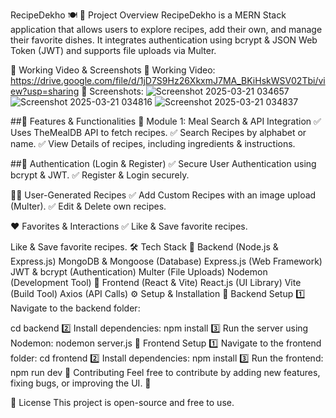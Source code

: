 RecipeDekho 🍽️
📌 Project Overview
RecipeDekho is a MERN Stack application that allows users to explore recipes, add their own, and manage their favorite dishes. It integrates authentication using bcrypt & JSON Web Token (JWT) and supports file uploads via Multer.

🔗 Working Video & Screenshots
📌 Working Video: https://drive.google.com/file/d/1jD7S9Hz26XkxmJ7MA_BKiHskWSV02Tbi/view?usp=sharing
📸 Screenshots:
![Screenshot 2025-03-21 034657](https://github.com/user-attachments/assets/62e686af-5f7a-415f-b434-6db5f0169bea)
![Screenshot 2025-03-21 034816](https://github.com/user-attachments/assets/835cd38a-9a46-4e64-98fb-cc8055c07d88)
![Screenshot 2025-03-21 034837](https://github.com/user-attachments/assets/7c4d4ebd-2b41-49ba-8a3b-b9c2bc65bd8c)

##🚀 Features & Functionalities
🍔 Module 1: Meal Search & API Integration
✅ Uses TheMealDB API to fetch recipes.
✅ Search Recipes by alphabet or name.
✅ View Details of recipes, including ingredients & instructions.

##🔑 Authentication (Login & Register)
✅ Secure User Authentication using bcrypt & JWT.
✅ Register & Login securely.

👨‍🍳 User-Generated Recipes
✅ Add Custom Recipes with an image upload (Multer).
✅ Edit & Delete own recipes.

❤️ Favorites & Interactions
✅ Like & Save favorite recipes.


Like & Save favorite recipes.
🛠️ Tech Stack
🔹 Backend (Node.js & Express.js)
MongoDB & Mongoose (Database)
Express.js (Web Framework)
JWT & bcrypt (Authentication)
Multer (File Uploads)
Nodemon (Development Tool)
🔹 Frontend (React & Vite)
React.js (UI Library)
Vite (Build Tool)
Axios (API Calls)
⚙️ Setup & Installation
🔹 Backend Setup
1️⃣ Navigate to the backend folder:

cd backend
2️⃣ Install dependencies:
npm install
3️⃣ Run the server using Nodemon:
nodemon server.js
🔹 Frontend Setup
1️⃣ Navigate to the frontend folder:
cd frontend
2️⃣ Install dependencies:
npm install
3️⃣ Run the frontend:
npm run dev
📝 Contributing
Feel free to contribute by adding new features, fixing bugs, or improving the UI. 🚀

📄 License
This project is open-source and free to use.
